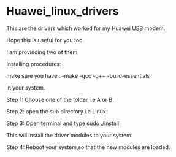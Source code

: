# Huawei_linux_drivers

This are the drivers which worked for my Huawei USB modem.

Hope this is useful for you too.

I am provinding two of them.

Installing procedures:

make sure you have :
-make
-gcc
-g++
-build-essentials

in your system.

Step 1:
Choose one of the folder i.e A or B.

Step 2:
open the sub directory i.e Linux

Step 3:
Open terminal and type 
 sudo ./install
 
  This will install the driver modules to your system.
  
Step 4:
Reboot your system,so that the new modules are loaded.


